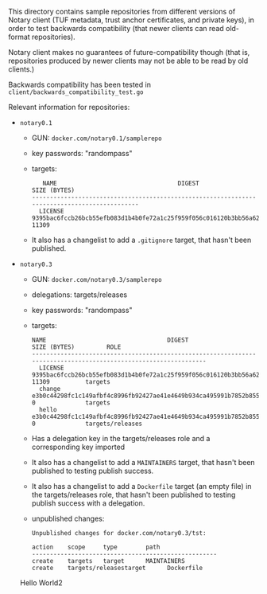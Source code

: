 This directory contains sample repositories from different versions of Notary client (TUF metadata, trust anchor certificates, and private keys), in order to test backwards compatibility (that newer clients can read old-format repositories).

Notary client makes no guarantees of future-compatibility though (that is, repositories produced by newer clients may not be able to be read by old clients.)

Backwards compatibility has been tested in `client/backwards_compatibility_test.go`

Relevant information for repositories:

- `notary0.1`
	- GUN: `docker.com/notary0.1/samplerepo`
	- key passwords: "randompass"
	- targets:

		```
		   NAME                                  DIGEST                                SIZE (BYTES)
		---------------------------------------------------------------------------------------------
		  LICENSE   9395bac6fccb26bcb55efb083d1b4b0fe72a1c25f959f056c016120b3bb56a62   11309
  		```
  	- It also has a changelist to add a `.gitignore` target, that hasn't been published.

- `notary0.3`
	- GUN: `docker.com/notary0.3/samplerepo`
	- delegations: targets/releases
	- key passwords: "randompass"
	- targets:

		```
		NAME                                  DIGEST                                SIZE (BYTES)         ROLE        
        ----------------------------------------------------------------------------------------------------------------
          LICENSE   9395bac6fccb26bcb55efb083d1b4b0fe72a1c25f959f056c016120b3bb56a62   11309          targets           
          change    e3b0c44298fc1c149afbf4c8996fb92427ae41e4649b934ca495991b7852b855   0              targets           
          hello     e3b0c44298fc1c149afbf4c8996fb92427ae41e4649b934ca495991b7852b855   0              targets/releases
  		```
    - Has a delegation key in the targets/releases role and a corresponding key imported
    - It also has a changelist to add a `MAINTAINERS` target, that hasn't been published to testing publish success.
    - It also has a changelist to add a `Dockerfile` target (an empty file) in the targets/releases role, that hasn't been published to testing publish success with a delegation.
    - unpublished changes:
    
        ```
        Unpublished changes for docker.com/notary0.3/tst:
        
        action    scope     type        path
        ----------------------------------------------------
        create    targets   target      MAINTAINERS
        create    targets/releasestarget      Dockerfile
        ```
    Hello World2
